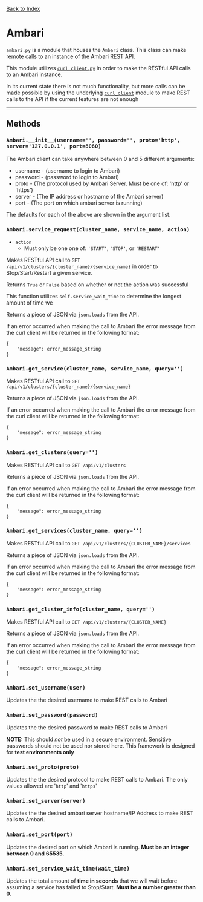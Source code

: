 [Back to Index](README.md)

# Ambari

`ambari.py` is a module that houses the `Ambari` class. This class can make remote calls to an instance of the Ambari REST API.

This module utilizes [`curl_client.py`](curl_client.md) in order to make the RESTful API calls to an Ambari instance.

In its current state there is not much functionality, but more calls can be made possible by using the underlying [`curl_client`](curl_client.md) module to make REST calls to the API if the current features are not enough

--------

## Methods

### `Ambari.__init__(username='', password='', proto='http', server='127.0.0.1', port=8080)`

The Ambari client can take anywhere between 0 and 5 different arguments:

- username - (username to login to Ambari)
- password - (password to login to Ambari)
- proto - (The protocol used by Ambari Server. Must be one of: 'http' or 'https')
- server - (The IP address or hostname of the Ambari server)
- port - (The port on which ambari server is running)

The defaults for each of the above are shown in the argument list.

### `Ambari.service_request(cluster_name, service_name, action)`

- `action`
  - Must only be one one of: `'START'`, `'STOP'`, or `'RESTART'`

Makes RESTful API call to `GET /api/v1/clusters/{cluster_name}/{service_name}` in order to Stop/Start/Restart a given service.

Returns `True` or `False` based on whether or not the action was successful

This function utilizes `self.service_wait_time` to determine the longest amount of time we

Returns a piece of JSON via `json.loads` from the API.

If an error occurred when making the call to Ambari the error message from the curl client will be returned in the following format:

	{
		"message": error_message_string
	}

### `Ambari.get_service(cluster_name, service_name, query='')`

Makes RESTful API call to `GET /api/v1/clusters/{cluster_name}/{service_name}`

Returns a piece of JSON via `json.loads` from the API.

If an error occurred when making the call to Ambari the error message from the curl client will be returned in the following format:

	{
		"message": error_message_string
	}

### `Ambari.get_clusters(query='')`

Makes RESTful API call to `GET /api/v1/clusters`

Returns a piece of JSON via `json.loads` from the API.

If an error occurred when making the call to Ambari the error message from the curl client will be returned in the following format:

	{
		"message": error_message_string
	}

### `Ambari.get_services(cluster_name, query='')`


Makes RESTful API call to `GET /api/v1/clusters/{CLUSTER_NAME}/services`

Returns a piece of JSON via `json.loads` from the API.

If an error occurred when making the call to Ambari the error message from the curl client will be returned in the following format:

	{
		"message": error_message_string
	}


### `Ambari.get_cluster_info(cluster_name, query='')`

Makes RESTful API call to `GET /api/v1/clusters/{CLUSTER_NAME}`

Returns a piece of JSON via `json.loads` from the API.

If an error occurred when making the call to Ambari the error message from the curl client will be returned in the following format:

	{
		"message": error_message_string
	}
	
### `Ambari.set_username(user)`

Updates the the desired username to make REST calls to Ambari

### `Ambari.set_password(password)`

Updates the the desired password to make REST calls to Ambari

**NOTE:** This should _not_ be used in a secure environment. Sensitive passwords should not be used nor stored here. This framework is designed for **test environments only**

### `Ambari.set_proto(proto)`

Updates the the desired protocol to make REST calls to Ambari. The only values allowed are '`http`' and '`https`'

### `Ambari.set_server(server)`

Updates the the desired ambari server hostname/IP Address to make REST calls to Ambari.

### `Ambari.set_port(port)`

Updates the desired port on which Ambari is running. **Must be an integer between 0 and 65535**.

### `Ambari.set_service_wait_time(wait_time)`

Updates the total amount of **time in seconds** that we will wait before assuming a service has failed to Stop/Start. **Must be a number greater than 0**.




